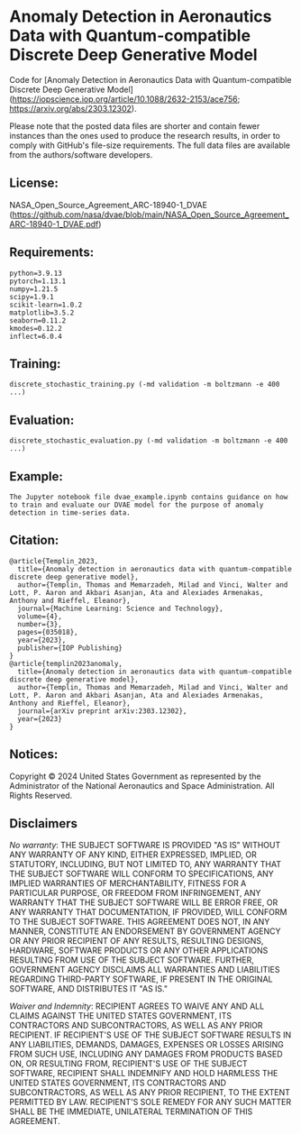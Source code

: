 # Anomaly Detection in Aeronautics Data with Quantum-compatible Discrete Deep Generative Model


Code for [Anomaly Detection in Aeronautics Data with Quantum-compatible Discrete Deep Generative Model] (https://iopscience.iop.org/article/10.1088/2632-2153/ace756; https://arxiv.org/abs/2303.12302).

Please note that the posted data files are shorter and contain fewer instances than the ones used to produce the research results, in order to comply with GitHub's file-size requirements. The full data files are available from the authors/software developers.


## License:
NASA_Open_Source_Agreement_ARC-18940-1_DVAE (https://github.com/nasa/dvae/blob/main/NASA_Open_Source_Agreement_ARC-18940-1_DVAE.pdf)


## Requirements:
```
python=3.9.13
pytorch=1.13.1
numpy=1.21.5
scipy=1.9.1
scikit-learn=1.0.2
matplotlib=3.5.2
seaborn=0.11.2
kmodes=0.12.2
inflect=6.0.4
```


## Training:
```
discrete_stochastic_training.py (-md validation -m boltzmann -e 400 ...)
```


## Evaluation:
```
discrete_stochastic_evaluation.py (-md validation -m boltzmann -e 400 ...)
```


## Example:
```
The Jupyter notebook file dvae_example.ipynb contains guidance on how to train and evaluate our DVAE model for the purpose of anomaly detection in time-series data.
```


## Citation:
```
@article{Templin_2023,
  title={Anomaly detection in aeronautics data with quantum-compatible discrete deep generative model},
  author={Templin, Thomas and Memarzadeh, Milad and Vinci, Walter and Lott, P. Aaron and Akbari Asanjan, Ata and Alexiades Armenakas, Anthony and Rieffel, Eleanor},
  journal={Machine Learning: Science and Technology},
  volume={4},
  number={3},
  pages={035018},
  year={2023},
  publisher={IOP Publishing}
}
@article{templin2023anomaly,
  title={Anomaly detection in aeronautics data with quantum-compatible discrete deep generative model},
  author={Templin, Thomas and Memarzadeh, Milad and Vinci, Walter and Lott, P. Aaron and Akbari Asanjan, Ata and Alexiades Armenakas, Anthony and Rieffel, Eleanor},
  journal={arXiv preprint arXiv:2303.12302},
  year={2023}
}
```


## Notices:
Copyright © 2024 United States Government as represented by the Administrator of the National Aeronautics and Space Administration.  All Rights Reserved.


## Disclaimers

_No warranty_: THE SUBJECT SOFTWARE IS PROVIDED "AS IS" WITHOUT ANY WARRANTY OF ANY KIND, EITHER EXPRESSED, IMPLIED, OR STATUTORY, INCLUDING, BUT NOT LIMITED TO, ANY WARRANTY THAT THE SUBJECT SOFTWARE WILL CONFORM TO SPECIFICATIONS, ANY IMPLIED WARRANTIES OF MERCHANTABILITY, FITNESS FOR A PARTICULAR PURPOSE, OR FREEDOM FROM INFRINGEMENT, ANY WARRANTY THAT THE SUBJECT SOFTWARE WILL BE ERROR FREE, OR ANY WARRANTY THAT DOCUMENTATION, IF PROVIDED, WILL CONFORM TO THE SUBJECT SOFTWARE. THIS AGREEMENT DOES NOT, IN ANY MANNER, CONSTITUTE AN ENDORSEMENT BY GOVERNMENT AGENCY OR ANY PRIOR RECIPIENT OF ANY RESULTS, RESULTING DESIGNS, HARDWARE, SOFTWARE PRODUCTS OR ANY OTHER APPLICATIONS RESULTING FROM USE OF THE SUBJECT SOFTWARE.  FURTHER, GOVERNMENT AGENCY DISCLAIMS ALL WARRANTIES AND LIABILITIES REGARDING THIRD-PARTY SOFTWARE, IF PRESENT IN THE ORIGINAL SOFTWARE, AND DISTRIBUTES IT "AS IS."

_Waiver and Indemnity_:  RECIPIENT AGREES TO WAIVE ANY AND ALL CLAIMS AGAINST THE UNITED STATES GOVERNMENT, ITS CONTRACTORS AND SUBCONTRACTORS, AS WELL AS ANY PRIOR RECIPIENT.  IF RECIPIENT'S USE OF THE SUBJECT SOFTWARE RESULTS IN ANY LIABILITIES, DEMANDS, DAMAGES, EXPENSES OR LOSSES ARISING FROM SUCH USE, INCLUDING ANY DAMAGES FROM PRODUCTS BASED ON, OR RESULTING FROM, RECIPIENT'S USE OF THE SUBJECT SOFTWARE, RECIPIENT SHALL INDEMNIFY AND HOLD HARMLESS THE UNITED STATES GOVERNMENT, ITS CONTRACTORS AND SUBCONTRACTORS, AS WELL AS ANY PRIOR RECIPIENT, TO THE EXTENT PERMITTED BY LAW.  RECIPIENT'S SOLE REMEDY FOR ANY SUCH MATTER SHALL BE THE IMMEDIATE, UNILATERAL TERMINATION OF THIS AGREEMENT. 
